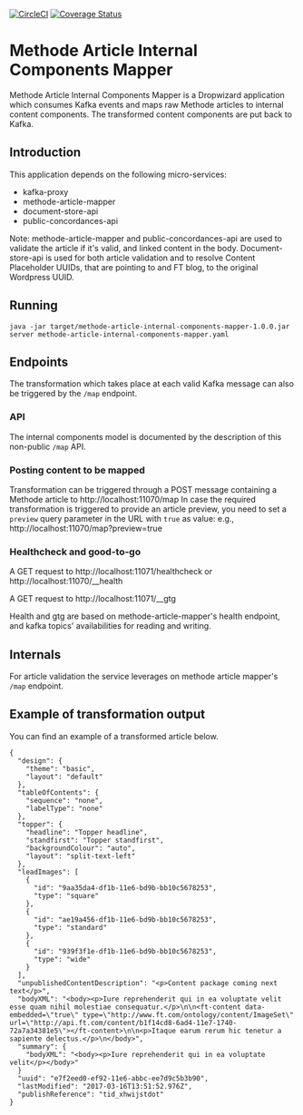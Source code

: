 [![CircleCI](https://circleci.com/gh/Financial-Times/methode-article-internal-components-mapper.svg?style=svg)](https://circleci.com/gh/Financial-Times/methode-article-internal-components-mapper) [![Coverage Status](https://coveralls.io/repos/github/Financial-Times/methode-article-internal-components-mapper/badge.svg)](https://coveralls.io/github/Financial-Times/methode-article-internal-components-mapper)

# Methode Article Internal Components Mapper
Methode Article Internal Components Mapper is a Dropwizard application which consumes Kafka events and maps raw Methode articles to internal content components.
The transformed content components are put back to Kafka.

## Introduction
This application depends on the following micro-services:

* kafka-proxy
* methode-article-mapper
* document-store-api
* public-concordances-api

Note: methode-article-mapper and public-concordances-api are used to validate the article if it's valid, and linked content in the body.
Document-store-api is used for both article validation and to resolve Content Placeholder UUIDs, that are pointing to and FT blog, to the original Wordpress UUID.

## Running

`java -jar target/methode-article-internal-components-mapper-1.0.0.jar server methode-article-internal-components-mapper.yaml`

## Endpoints

The transformation which takes place at each valid Kafka message can also be triggered by the `/map` endpoint.

### API

The internal components model is documented by the description of this non-public `/map` API.

### Posting content to be mapped

Transformation can be triggered through a POST message containing a Methode article to http://localhost:11070/map
In case the required transformation is triggered to provide an article preview, you need to set a `preview` query parameter in the URL with `true` as value: 
e.g., http://localhost:11070/map?preview=true

### Healthcheck and good-to-go

A GET request to http://localhost:11071/healthcheck or http://localhost:11070/__health

A GET request to http://localhost:11071/__gtg

Health and gtg are based on methode-article-mapper's health endpoint, and kafka topics' availabilities for reading and writing.

## Internals

For article validation the service leverages on methode article mapper's `/map` endpoint.

## Example of transformation output
You can find an example of a transformed article below. 

```
{
  "design": {
    "theme": "basic",
    "layout": "default"
  },
  "tableOfContents": {
    "sequence": "none",
    "labelType": "none"
  },
  "topper": {
    "headline": "Topper headline",
    "standfirst": "Topper standfirst",
    "backgroundColour": "auto",
    "layout": "split-text-left"
  },
  "leadImages": [
    {
      "id": "9aa35da4-df1b-11e6-bd9b-bb10c5678253",
      "type": "square"
    },
    {
      "id": "ae19a456-df1b-11e6-bd9b-bb10c5678253",
      "type": "standard"
    },
    {
      "id": "939f3f1e-df1b-11e6-bd9b-bb10c5678253",
      "type": "wide"
    }
  ],
  "unpublishedContentDescription": "<p>Content package coming next text</p>",
  "bodyXML": "<body><p>Iure reprehenderit qui in ea voluptate velit esse quam nihil molestiae consequatur.</p>\n\n<ft-content data-embedded=\"true\" type=\"http://www.ft.com/ontology/content/ImageSet\" url=\"http://api.ft.com/content/b1f14cd8-6ad4-11e7-1740-72a7a34381e5\"></ft-content>\n\n<p>Itaque earum rerum hic tenetur a sapiente delectus.</p>\n</body>",
  "summary": {
    "bodyXML": "<body><p>Iure reprehenderit qui in ea voluptate velit</p></body>"
  }
  "uuid": "e7f2eed0-ef92-11e6-abbc-ee7d9c5b3b90",
  "lastModified": "2017-03-16T13:51:52.976Z",
  "publishReference": "tid_xhwijstdot"
}
```
